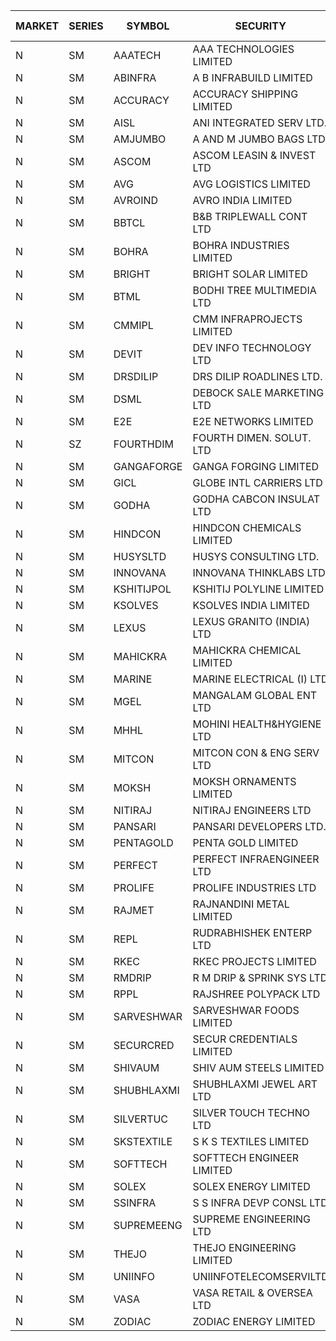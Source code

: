 


| MARKET | SERIES | SYMBOL | SECURITY | PREV CL PR | OPEN PRICE | HIGH PRICE | LOW PRICE | CLOSE PRICE | NET TRDVAL | NET TRDQTY | CORP IND | HI 52 WK | LO 52 WK |
| ----- | ----- | ----- | ----- | ----- | ----- | ----- | ----- | ----- | ----- | ----- | ----- | ----- | ----- |
| N | SM | AAATECH | AAA TECHNOLOGIES LIMITED | 42.75 | 42.75 | 42.75 | 42.75 | 42.75 | 128250.00 | 3000 |  | 45.00 | 42.25 |
| N | SM | ABINFRA | A B INFRABUILD LIMITED | 6.80 | 6.50 | 6.50 | 6.50 | 6.50 | 26000.00 | 4000 |  | 14.20 | 6.05 |
| N | SM | ACCURACY | ACCURACY SHIPPING LIMITED | 31.35 | 30.00 | 30.50 | 29.80 | 30.50 | 144480.00 | 4800 |  | 42.60 | 12.35 |
| N | SM | AISL | ANI INTEGRATED SERV LTD. | 19.05 | 19.40 | 19.40 | 19.40 | 19.40 | 46560.00 | 2400 |  | 28.55 | 14.30 |
| N | SM | AMJUMBO | A AND M JUMBO BAGS LTD | 12.50 | 11.90 | 11.90 | 11.90 | 11.90 | 95200.00 | 8000 |  | 13.50 | 5.85 |
| N | SM | ASCOM | ASCOM LEASIN & INVEST LTD | 46.05 | 46.05 | 46.05 | 46.05 | 46.05 | 184200.00 | 4000 |  | 46.50 | 30.00 |
| N | SM | AVG | AVG LOGISTICS LIMITED | 50.60 | 53.00 | 53.00 | 53.00 | 53.00 | 63600.00 | 1200 |  | 84.00 | 23.10 |
| N | SM | AVROIND | AVRO INDIA LIMITED | 47.00 | 48.00 | 48.00 | 47.00 | 47.65 | 574000.00 | 12000 |  | 63.20 | 35.00 |
| N | SM | BBTCL | B&B TRIPLEWALL CONT LTD | 36.50 | 42.80 | 42.80 | 42.00 | 42.00 | 254400.00 | 6000 |  | 42.80 | 27.20 |
| N | SM | BOHRA | BOHRA INDUSTRIES LIMITED | 1.05 | 1.00 | 1.00 | 1.00 | 1.00 | 2000.00 | 2000 |  | 2.50 | .35 |
| N | SM | BRIGHT | BRIGHT SOLAR LIMITED | 6.00 | 6.30 | 6.30 | 6.30 | 6.30 | 75600.00 | 12000 |  | 15.50 | 4.70 |
| N | SM | BTML | BODHI TREE MULTIMEDIA LTD | 89.50 | 96.00 | 96.00 | 89.90 | 89.90 | 331080.00 | 3600 |  | 96.00 | 74.50 |
| N | SM | CMMIPL | CMM INFRAPROJECTS LIMITED | 2.55 | 2.65 | 2.65 | 2.60 | 2.60 | 31650.00 | 12000 |  | 9.25 | 2.25 |
| N | SM | DEVIT | DEV INFO TECHNOLOGY LTD | 134.50 | 124.00 | 129.90 | 124.00 | 129.90 | 575325.00 | 4500 |  | 134.50 | 57.00 |
| N | SM | DRSDILIP | DRS DILIP ROADLINES LTD. | 69.10 | 74.90 | 74.90 | 74.90 | 74.90 | 479360.00 | 6400 |  | 78.00 | 60.00 |
| N | SM | DSML | DEBOCK SALE MARKETING LTD | 21.35 | 20.30 | 20.30 | 20.30 | 20.30 | 121800.00 | 6000 |  | 21.95 | 3.50 |
| N | SM | E2E | E2E NETWORKS LIMITED | 47.00 | 47.00 | 47.00 | 44.65 | 44.65 | 370300.00 | 8000 |  | 57.95 | 13.30 |
| N | SZ | FOURTHDIM | FOURTH DIMEN. SOLUT. LTD | 12.30 | 11.70 | 11.70 | 11.70 | 11.70 | 105300.00 | 9000 |  | 13.65 | 5.55 |
| N | SM | GANGAFORGE | GANGA FORGING LIMITED | 19.80 | 20.40 | 20.85 | 20.30 | 20.60 | 616500.00 | 30000 |  | 21.00 | 8.70 |
| N | SM | GICL | GLOBE INTL CARRIERS LTD | 21.90 | 21.85 | 21.85 | 21.85 | 21.85 | 131100.00 | 6000 |  | 23.80 | 14.20 |
| N | SM | GODHA | GODHA CABCON INSULAT LTD | 32.35 | 33.30 | 33.30 | 33.30 | 33.30 | 133200.00 | 4000 |  | 34.95 | 10.95 |
| N | SM | HINDCON | HINDCON CHEMICALS LIMITED | 25.05 | 24.25 | 25.75 | 24.25 | 25.25 | 605800.00 | 24000 |  | 25.75 | 8.05 |
| N | SM | HUSYSLTD | HUSYS CONSULTING LTD. | 118.35 | 120.00 | 124.25 | 115.10 | 119.65 | 967200.00 | 8000 |  | 127.15 | 20.50 |
| N | SM | INNOVANA | INNOVANA THINKLABS LTD. | 74.00 | 73.00 | 73.00 | 73.00 | 73.00 | 73000.00 | 1000 |  | 315.00 | 70.25 |
| N | SM | KSHITIJPOL | KSHITIJ POLYLINE LIMITED | 23.50 | 25.00 | 25.00 | 25.00 | 25.00 | 500000.00 | 20000 |  | 35.90 | 19.20 |
| N | SM | KSOLVES | KSOLVES INDIA LIMITED | 400.00 | 385.00 | 399.00 | 380.00 | 399.00 | 926400.00 | 2400 |  | 421.00 | 102.05 |
| N | SM | LEXUS | LEXUS GRANITO (INDIA) LTD | 13.10 | 13.75 | 13.75 | 13.75 | 13.75 | 27500.00 | 2000 |  | 17.35 | 4.55 |
| N | SM | MAHICKRA | MAHICKRA CHEMICAL LIMITED | 80.40 | 78.50 | 78.50 | 78.50 | 78.50 | 117750.00 | 1500 |  | 93.50 | 70.00 |
| N | SM | MARINE | MARINE ELECTRICAL (I) LTD | 183.25 | 182.00 | 187.95 | 179.90 | 182.00 | 14159300.00 | 78000 |  | 198.00 | 78.00 |
| N | SM | MGEL | MANGALAM GLOBAL ENT LTD | 41.50 | 40.75 | 40.75 | 40.75 | 40.75 | 122250.00 | 3000 |  | 65.10 | 38.00 |
| N | SM | MHHL | MOHINI HEALTH&HYGIENE LTD | 20.25 | 20.25 | 20.25 | 19.25 | 19.25 | 118500.00 | 6000 |  | 23.20 | 11.35 |
| N | SM | MITCON | MITCON CON & ENG SERV LTD | 37.00 | 36.50 | 37.00 | 36.50 | 37.00 | 147000.00 | 4000 |  | 43.05 | 36.50 |
| N | SM | MOKSH | MOKSH ORNAMENTS LIMITED | 24.50 | 25.50 | 25.50 | 25.50 | 25.50 | 229500.00 | 9000 |  | 36.25 | 21.00 |
| N | SM | NITIRAJ | NITIRAJ ENGINEERS LTD | 50.00 | 49.75 | 49.75 | 48.25 | 48.25 | 653625.00 | 13500 |  | 67.95 | 48.25 |
| N | SM | PANSARI | PANSARI DEVELOPERS LTD. | 22.00 | 22.00 | 23.10 | 21.90 | 22.40 | 3485100.00 | 156000 |  | 23.10 | 20.50 |
| N | SM | PENTAGOLD | PENTA GOLD LIMITED | 25.30 | 26.45 | 26.45 | 26.45 | 26.45 | 79350.00 | 3000 |  | 39.10 | 15.40 |
| N | SM | PERFECT | PERFECT INFRAENGINEER LTD | 12.55 | 12.50 | 12.50 | 12.50 | 12.50 | 75000.00 | 6000 |  | 14.20 | 10.45 |
| N | SM | PROLIFE | PROLIFE INDUSTRIES LTD | 37.35 | 37.50 | 37.50 | 37.50 | 37.50 | 112500.00 | 3000 |  | 39.95 | 25.60 |
| N | SM | RAJMET | RAJNANDINI METAL LIMITED | 30.50 | 32.45 | 33.15 | 32.45 | 33.15 | 789200.00 | 24000 |  | 41.30 | 23.85 |
| N | SM | REPL | RUDRABHISHEK ENTERP LTD | 98.05 | 102.85 | 102.85 | 93.15 | 93.15 | 1719450.00 | 18000 |  | 106.40 | 24.50 |
| N | SM | RKEC | RKEC PROJECTS LIMITED | 36.50 | 34.00 | 34.95 | 32.50 | 34.00 | 706350.00 | 21000 |  | 65.00 | 26.20 |
| N | SM | RMDRIP | R M DRIP & SPRINK SYS LTD | 51.50 | 52.20 | 53.00 | 50.45 | 53.00 | 3945900.00 | 76000 |  | 63.00 | 14.65 |
| N | SM | RPPL | RAJSHREE POLYPACK LTD | 88.50 | 88.55 | 88.55 | 88.50 | 88.50 | 265550.00 | 3000 |  | 101.80 | 47.75 |
| N | SM | SARVESHWAR | SARVESHWAR FOODS LIMITED | 12.05 | 12.00 | 12.00 | 12.00 | 12.00 | 19200.00 | 1600 |  | 22.00 | 8.45 |
| N | SM | SECURCRED | SECUR CREDENTIALS LIMITED | 14.55 | 13.90 | 14.55 | 13.90 | 14.55 | 25770.00 | 1800 |  | 33.75 | 12.15 |
| N | SM | SHIVAUM | SHIV AUM STEELS LIMITED | 49.00 | 49.00 | 49.00 | 49.00 | 49.00 | 4998000.00 | 102000 |  | 49.00 | 41.90 |
| N | SM | SHUBHLAXMI | SHUBHLAXMI JEWEL ART LTD | 13.20 | 13.20 | 13.80 | 13.20 | 13.80 | 27000.00 | 2000 |  | 128.50 | 12.05 |
| N | SM | SILVERTUC | SILVER TOUCH TECHNO LTD | 97.50 | 97.00 | 97.00 | 97.00 | 97.00 | 194000.00 | 2000 |  | 130.00 | 89.00 |
| N | SM | SKSTEXTILE | S K S TEXTILES LIMITED | 23.90 | 23.80 | 23.80 | 23.80 | 23.80 | 23800.00 | 1000 |  | 48.90 | 22.10 |
| N | SM | SOFTTECH | SOFTTECH ENGINEER LIMITED | 85.30 | 83.00 | 85.95 | 83.00 | 84.45 | 668720.00 | 8000 |  | 86.95 | 32.45 |
| N | SM | SOLEX | SOLEX ENERGY LIMITED | 37.95 | 34.50 | 37.80 | 34.20 | 37.80 | 638400.00 | 18000 |  | 38.00 | 19.20 |
| N | SM | SSINFRA | S S INFRA DEVP CONSL LTD | 6.60 | 6.55 | 6.55 | 6.50 | 6.50 | 39150.00 | 6000 |  | 14.45 | 5.65 |
| N | SM | SUPREMEENG | SUPREME ENGINEERING LTD | 20.70 | 21.80 | 21.80 | 21.80 | 21.80 | 87200.00 | 4000 |  | 30.00 | 13.20 |
| N | SM | THEJO | THEJO ENGINEERING LIMITED | 1275.75 | 1226.00 | 1226.00 | 1212.00 | 1212.00 | 1945410.00 | 1600 |  | 1468.50 | 350.55 |
| N | SM | UNIINFO | UNIINFOTELECOMSERVILTD | 14.75 | 14.85 | 15.45 | 14.85 | 15.45 | 60600.00 | 4000 |  | 32.15 | 7.85 |
| N | SM | VASA | VASA RETAIL & OVERSEA LTD | 5.50 | 5.50 | 5.50 | 5.25 | 5.25 | 64000.00 | 12000 |  | 15.05 | 5.25 |
| N | SM | ZODIAC | ZODIAC ENERGY LIMITED | 12.50 | 12.15 | 13.05 | 11.90 | 13.05 | 197600.00 | 16000 |  | 23.75 | 11.25 |



